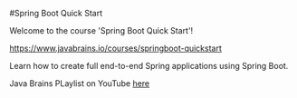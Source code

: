 
#Spring Boot Quick Start

Welcome to the course 'Spring Boot Quick Start'!

https://www.javabrains.io/courses/springboot-quickstart

<p>Learn how to create full end-to-end Spring applications using Spring Boot.</p>


Java Brains PLaylist on YouTube [here](https://www.youtube.com/playlist?list=PLqq-6Pq4lTTbx8p2oCgcAQGQyqN8XeA1x)

